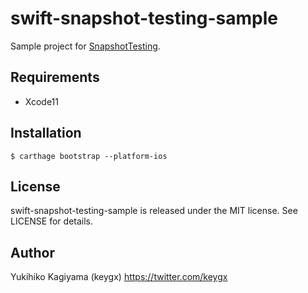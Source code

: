 # swift-snapshot-testing-sample

Sample project for [SnapshotTesting](https://github.com/pointfreeco/swift-snapshot-testing).

## Requirements

- Xcode11

## Installation

```
$ carthage bootstrap --platform-ios
```

## License

swift-snapshot-testing-sample is released under the MIT license. See LICENSE for details.

## Author

Yukihiko Kagiyama (keygx) <https://twitter.com/keygx>
